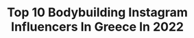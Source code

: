 ---
title: Top 10 Bodybuilding Instagram Influencers In Greece In 2022
description: >-
  Find top bodybuilding Instagram influencers in Greece in 2022. Most popular hashtags: #bodybuilding #workout #athens #greece.
platform: Instagram
hits: 15
text_top: Analyze the top-rated Instagram influencers on inBeat.
text_bottom: Our database holds 15 Instagram influencers like this in Greece for you to work with.
profiles:
  - username: "tania_chanel22"
    fullname: >-
      Tania Giustini #BʟᴀᴄᴋPᴀɴᴛʜᴇʀ🐾
    bio: >-
      ⚜️Luxury Car Trade⚜️ @mt.luxuryrentcar
    location: "Greece"
    followers: 5453
    engagement: 1187
    commentsToLikes: 0.096622
    id: ck8t8mlspl09m0j78dzt13925
    verified: false
    hashtags: "#quarantena, #dream, #beauty, #fashion"
  - username: "stella.christoforou"
    fullname: >-
      Sᴛᴇʟʟᴀ Cʜʀɪsᴛᴏғᴏʀᴏᴜ
    bio: >-
      God first ✝️ Made in Greece 🇬🇷
    location: "Greece"
    followers: 93160
    engagement: 623
    commentsToLikes: 0.023072
    id: ck6ubtihpbm480j7100ccqbbw
    verified: false
    hashtags: "#fitnessgirl, #fitnessgirls, #bodybuilding, #fitnesslife"
  - username: "rockyssj"
    fullname: >-
      J Ò R G E • R Ö C K Y
    bio: >-
      ▪️𝐁𝐨𝐝𝐲𝐛𝐮𝐢𝐥𝐝𝐢𝐧𝐠 𝐉𝐨𝐮𝐫𝐧𝐞𝐲 #CR1337EW ▪️𝐒:𝟐𝟎𝟎𝐊𝐠 𝐁:𝟏𝟒𝟎𝐊𝐠 𝐃:𝟐𝟒𝟎𝐤𝐠 @ 𝟗𝟓𝐤𝐠 ▪️𝐘𝐨𝐮𝐓𝐮𝐛𝐞 𝐜𝐡𝐚𝐧𝐧𝐞𝐥: 𝐣𝐑𝐨𝐜𝐤𝐲 ▪️ @myproteingr 𝐓𝐞𝐚𝐦 ▪️𝐕𝐨𝐥𝐨𝐬 , 𝐆𝐫𝐞𝐞𝐜𝐞🇬🇷 𝘼𝙡𝙡 𝙈𝙮 𝙇𝙞𝙣𝙠𝙨 🔗⤵️⤵️
    location: "Greece"
    followers: 8018
    engagement: 1568
    commentsToLikes: 0.033171
    id: ck5bz8ho9qncq0i115897mihz
    verified: false
    hashtags: "#naturalbodybuilding, #mt10sp, #noexcuses, #staymotivated"
  - username: "errikosandreouphoto"
    fullname: >-
      ErrikosAndreou
    bio: >-
      If two wrongs don't make a right, try three! Failure is always an option
    location: "Greece"
    followers: 101981
    engagement: 133
    commentsToLikes: 0.006925
    id: ck0txo91sjv1a0i195addla0y
    verified: true
    hashtags: "#fashioneditorials, #greece, #greekfashion, #portraitphotography"
  - username: "chamidu_udana"
    fullname: >-
      𝕮𝖍𝖆𝖒𝖎𝖉𝖚 𝖀𝖉𝖆𝖓𝖆
    bio: >-
      ♥️ सेन्डी ♥️ • 𝑨𝒕𝒉𝒍𝒆𝒕𝒆 • 𝑴𝒂𝒏𝒉𝒖𝒏𝒕 𝒔𝒓𝒊 𝒍𝒂𝒏𝒌𝒂 2018 • 𝑷𝒆𝒓𝒔𝒐𝒏𝒂𝒍 𝒕𝒓𝒂𝒊𝒏𝒆𝒓 • 𝑫𝑴 𝒇𝒐𝒓 𝒄𝒐𝒂𝒄𝒉𝒊𝒏𝒈 𝒊𝒏𝒒𝒖𝒊𝒓𝒊𝒆𝒔 ⬇️ • 𝑹𝒖𝒍𝒆 #1, 𝑵𝒆𝒗𝒆𝒓 𝒃𝒆 𝒕𝒉𝒆 #2
    location: "Greece"
    followers: 10198
    engagement: 520
    commentsToLikes: 0.038948
    id: ck5hmh36jlxv40i11l94glx1a
    verified: false
    hashtags: "#musclebuilding, #gymshark, #model, #srilanka"
  - username: "_kolokouris"
    fullname: >-
      𝑮𝒊𝒘𝒓𝒈𝒐𝒔 𝑲𝒐𝒍𝒐𝒌𝒐𝒖𝒓𝒊𝒔
    bio: >-
      🎖15 times panhellenic champ 🥋@worldkaratefederation 👩‍🎓 Εθνικό Καποδιστριακό ✝️ 🇬🇷 #athens, #greece 🌅 @ios.theproject
    location: "Greece"
    followers: 21105
    engagement: 1244
    commentsToLikes: 0.047344
    id: ck8t1ekffvgso0j785754dke8
    verified: false
    hashtags: "#winter, #street, #walking, #athens"
  - username: "louisgeorgiouofficial"
    fullname: >-
      Louis Georgiou ®️
    bio: >-
      📍 𝔸𝕥𝕙𝕖𝕟𝕤, 𝔾𝕣𝕖𝕖𝕔𝕖 🇬🇷 🎤 𝘗𝘰𝘱/𝘙𝘯𝘉 𝘚𝘪𝘯𝘨𝘦𝘳 🎧 @panik_entertainment_group 🎵 Latest hit “ ＳＴＯＲＹ “ 👇🏼
    location: "Greece"
    followers: 7839
    engagement: 1796
    commentsToLikes: 0.140653
    id: ck9wg11n2rf520j785hsjisxb
    verified: false
    hashtags: "#workout, #boy, #arcade, #covid"
  - username: "yulia_spirina_fit"
    fullname: >-
      Yulia Spirina
    bio: >-
      🇷🇺🇬🇷 Personal Trainer Fitness model Online coach QNT Ambassador @qntgreece @qntsportnutrition uliaspirin78@mail.ru📩
    location: "Greece"
    followers: 5148
    engagement: 1081
    commentsToLikes: 0.047704
    id: ckap1r9wtvs600i78nrcb5bfy
    verified: false
    hashtags: "#fitnessmodel, #personaltrainer, #fitnessjourney, #reinaolga"
  - username: "panagiotis_filias"
    fullname: >-
      𝓟𝓪𝓷𝓪𝓰𝓲𝓸𝓽𝓲𝓼  𝓕𝓲𝓵𝓲𝓪𝓼
    bio: >-
      Greek🇬🇷 Model of @thelegionmgt 📍ATH 🎓 @nkuoa
    location: "Greece"
    followers: 10878
    engagement: 1161
    commentsToLikes: 0.045661
    id: ckaoys09litep0i78gul4ht0n
    verified: false
    hashtags: "#blackandwhite, #arms, #gym, #model"
  - username: "samantha__elizabeth_"
    fullname: >-
      Samantha Elizabeth
    bio: >-
      y o u t u b e r . sharing a whole bunch of my life on the internet . vegan + yoga teacher
    location: "Greece"
    followers: 19789
    engagement: 162
    commentsToLikes: 0.048602
    id: ck6u7yci7odz40j717n7m5k2n
    verified: false
    hashtags: "#yoga, #yogaeverydamnday, #grateful, #yogatelaviv"
---